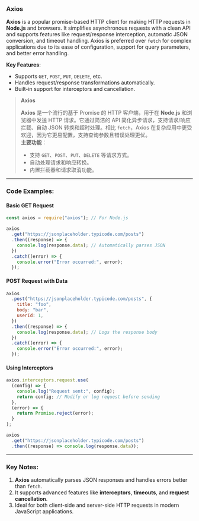 ### Axios

<audio src="C:\Users\10691\Downloads\Axios is a popu.mp3"></audio>

**Axios** is a popular promise-based HTTP client for making HTTP requests in **Node.js** and browsers. It simplifies asynchronous requests with a clean API and supports features like request/response interception, automatic JSON conversion, and timeout handling. Axios is preferred over `fetch` for complex applications due to its ease of configuration, support for query parameters, and better error handling.

**Key Features**:  

- Supports `GET`, `POST`, `PUT`, `DELETE`, etc.  
- Handles request/response transformations automatically.  
- Built-in support for interceptors and cancellation.

> **Axios**  
>
> <audio src="C:\Users\10691\Downloads\Axios 是一个流行的基于 .mp3"></audio>
>
> **Axios** 是一个流行的基于 Promise 的 HTTP 客户端，用于在 **Node.js** 和浏览器中发送 HTTP 请求。它通过简洁的 API 简化异步请求，支持请求/响应拦截、自动 JSON 转换和超时处理。相比 `fetch`，Axios 在复杂应用中更受欢迎，因为它更易配置，支持查询参数且错误处理更优。  
> **主要功能**：  
>
> - 支持 `GET`、`POST`、`PUT`、`DELETE` 等请求方式。  
> - 自动处理请求和响应转换。  
> - 内置拦截器和请求取消功能。

---

### Code Examples:

<audio src="C:\Users\10691\Downloads\这段代码展示了如何使用`axi.mp3"></audio>

#### **Basic GET Request**
```javascript
const axios = require("axios"); // For Node.js

axios
  .get("https://jsonplaceholder.typicode.com/posts")
  .then((response) => {
    console.log(response.data); // Automatically parses JSON
  })
  .catch((error) => {
    console.error("Error occurred:", error);
  });
```

#### **POST Request with Data**
```javascript
axios
  .post("https://jsonplaceholder.typicode.com/posts", {
    title: "foo",
    body: "bar",
    userId: 1,
  })
  .then((response) => {
    console.log(response.data); // Logs the response body
  })
  .catch((error) => {
    console.error("Error occurred:", error);
  });
```

#### **Using Interceptors**
```javascript
axios.interceptors.request.use(
  (config) => {
    console.log("Request sent:", config);
    return config; // Modify or log request before sending
  },
  (error) => {
    return Promise.reject(error);
  }
);

axios
  .get("https://jsonplaceholder.typicode.com/posts")
  .then((response) => console.log(response.data));
```

---

### Key Notes:

<audio src="C:\Users\10691\Downloads\1.  __Axios__ a.mp3"></audio>

1. **Axios** automatically parses JSON responses and handles errors better than `fetch`.  
2. It supports advanced features like **interceptors**, **timeouts**, and **request cancellation**.  
3. Ideal for both client-side and server-side HTTP requests in modern JavaScript applications.